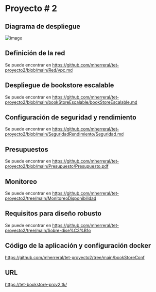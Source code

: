 # Proyecto # 2

## Diagrama de despliegue
![image](https://user-images.githubusercontent.com/46629861/169668050-562fc08d-c143-47f6-a87d-da15fb5f925b.png)

## Definición de la red
Se puede encontrar en https://github.com/mherreral/tet-proyecto2/blob/main/Red/vpc.md

## Despliegue de bookstore escalable
Se puede encontrar en https://github.com/mherreral/tet-proyecto2/blob/main/bookStoreEscalable/bookStoreEscalable.md

## Configuración de seguridad y rendimiento
Se puede encontrar en https://github.com/mherreral/tet-proyecto2/blob/main/SeguridadRendimiento/Seguridad.md

## Presupuestos
Se puede encontrar en https://github.com/mherreral/tet-proyecto2/blob/main/Presupuesto/Presupuesto.pdf

## Monitoreo
Se puede encontrar en https://github.com/mherreral/tet-proyecto2/tree/main/MonitoreoDisponibilidad

## Requisitos para diseño robusto
Se puede encontrar en https://github.com/mherreral/tet-proyecto2/tree/main/Sobre-dise%C3%B1o

## Código de la aplicación y configuración docker
https://github.com/mherreral/tet-proyecto2/tree/main/bookStoreConf

## URL
https://tet-bookstore-proy2.tk/

